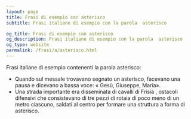 ```yaml
---
layout: page
title: Frasi di esempio con asterisco 
subtitle: Frasi italiane di esempio con la parola  asterisco

og_title: Frasi di esempio con asterisco 
og_description: Frasi italiane di esempio con la parola  asterisco
og_type: website
permalink: /frasi/a/asterisco.html
---
```


Frasi italiane di esempio contenenti la parola asterisco:


- Quando sul messale trovavano segnato un asterisco, facevano una pausa e dicevano a bassa voce: « Gesù, Giuseppe, Maria».
- Una strada importante era disseminata di cavalli di Frisia , ostacoli difensivi che consistevano di tre pezzi di rotaia di poco meno di un metro ciascuno, saldati al centro per formare una struttura a forma di asterisco.
